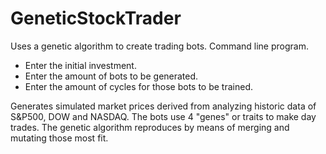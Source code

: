 # GeneticStockTrader
Uses a genetic algorithm to create trading bots.
Command line program.

- Enter the initial investment.
- Enter the amount of bots to be generated.
- Enter the amount of cycles for those bots to be trained.

Generates simulated market prices derived from analyzing historic data of S&P500, DOW and NASDAQ.
The bots use 4 "genes" or traits to make day trades.
The genetic algorithm reproduces by means of merging and mutating those most fit.
